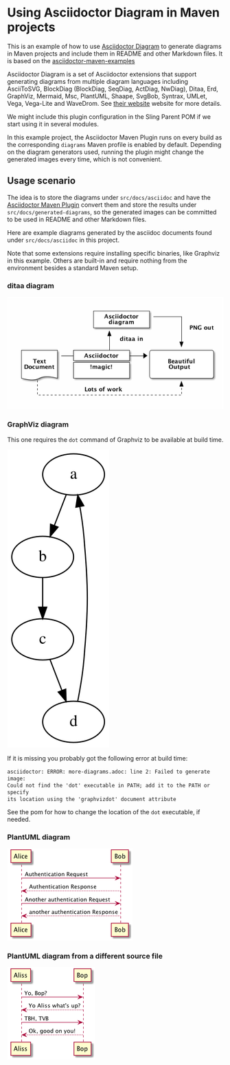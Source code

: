 Using Asciidoctor Diagram in Maven projects
====

This is an example of how to use [Asciidoctor Diagram](https://asciidoctor.org/docs/asciidoctor-diagram/) to
generate diagrams in Maven projects and include them
in README and other Markdown files. It is based on the
[asciidoctor-maven-examples](https://github.com/asciidoctor/asciidoctor-maven-examples/tree/master/asciidoctor-diagram-example)

Asciidoctor Diagram is a set of Asciidoctor extensions
that support generating diagrams from multiple diagram
languages including AsciiToSVG, BlockDiag (BlockDiag, SeqDiag, ActDiag, NwDiag), Ditaa, Erd, GraphViz, Mermaid, Msc, PlantUML, Shaape, SvgBob, Syntrax, UMLet, Vega, Vega-Lite and WaveDrom. See [their website](https://asciidoctor.org/docs/asciidoctor-diagram/) website
for more details.

We might include this plugin configuration in the Sling Parent POM if we start using it in several
modules.

In this example project, the Asciidoctor Maven Plugin runs on every build as the corresponding `diagrams`
Maven profile is enabled by default. Depending on the diagram generators used, running the plugin might
change the generated images every time, which is not convenient.

Usage scenario
----

The idea is to store the diagrams under `src/docs/asciidoc` and have the [Asciidoctor Maven Plugin](https://asciidoctor.org/docs/asciidoctor-maven-plugin/) convert them and store the results under `src/docs/generated-diagrams`, so the generated images can be committed to be used in README and other
Markdown files.

Here are example diagrams generated by the asciidoc documents found under `src/docs/asciidoc`
in this project.

Note that some extensions require installing specific binaries, like Graphviz in this example. Others
are built-in and require nothing from the environment besides a standard Maven setup.

### ditaa diagram
![](src/docs/generated-diagrams/asciidoctor-diagram-ditaa.png)

### GraphViz diagram
This one requires the `dot` command of Graphviz to be available at build time.

![](src/docs/generated-diagrams/dot-example-graphviz.svg)

If it is missing you probably got the following error at build time:

    asciidoctor: ERROR: more-diagrams.adoc: line 2: Failed to generate image: 
    Could not find the 'dot' executable in PATH; add it to the PATH or specify
    its location using the 'graphvizdot' document attribute

See the pom for how to change the location of the `dot` executable, if needed.    

### PlantUML diagram

![](src/docs/generated-diagrams/auth-protocol-plantuml.png)

### PlantUML diagram from a different source file

![](src/docs/generated-diagrams/bob-alice-again.png)
